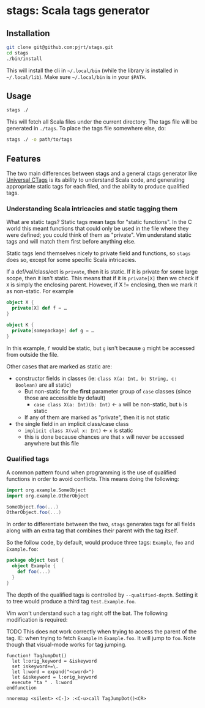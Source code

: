 # stags: Scala tags generator

## Installation

```bash
git clone git@github.com:pjrt/stags.git
cd stags
./bin/install
```

This will install the cli in `~/.local/bin` (while the library is installed
in `~/.local/lib`). Make sure `~/.local/bin` is in your `$PATH`.

## Usage

```bash
stags ./
```

This will fetch all Scala files under the current directory. The tags file
will be generated in `./tags`. To place the tags file somewhere else, do:

```bash
stags ./ -o path/to/tags
```

## Features

The two main differences between stags and a general ctags generator like
[Universal CTags](https://github.com/universal-ctags/ctags) is its ability to
understand Scala code, and generating appropriate static tags for each filed,
and the ability to produce qualified tags.

### Understanding Scala intricacies and static tagging them

What are static tags? Static tags mean tags for "static functions". In the C
world this meant functions that could only be used in the file where they
were defined; you could think of them as "private". Vim understand static tags
and will match them first before anything else.

Static tags lend themselves nicely to private field and functions, so `stags`
does so, except for some specific Scala intricacies.

If a def/val/class/ect is `private`, then it is static. If it is private for
some large scope, then it isn't static. This means that if it is `private[X]`
then we check if `X` is simply the enclosing parent. However, if X !=
enclosing, then we mark it as non-static. For example

```scala
object X {
  private[X] def f = …
}

object K {
  private[somepackage] def g = …
}
```

In this example, `f` would be static, but `g` isn't because `g` might be
accessed from outside the file.

Other cases that are marked as static are:

* constructor fields in classes (ie: `class X(a: Int, b: String, c: Boolean)` are all static)
  * But non-static for the **first** parameter group of `case` classes (since those are accessible by default)
    * `case class X(a: Int)(b: Int)` <- `a` will be non-static, but `b` is static
  * If any of them are marked as "private", then it is not static
* the single field in an implicit class/case class
  * `implicit class X(val x: Int)` <- `x` is static
  * this is done because chances are that `x` will never be accessed anywhere but this file

### Qualified tags

A common pattern found when programming is the use of qualified functions in
order to avoid conflicts. This means doing the following:

```scala
import org.example.SomeObject
import org.example.OtherObject

SomeObject.foo(...)
OtherObject.foo(...)
```

In order to differentiate between the two, `stags` generates tags for all
fields along with an extra tag that combines their parent with the tag itself.

So the follow code, by default, would produce three tags: `Example`, `foo` and
`Example.foo`:

```scala
package object test {
  object Example {
    def foo(...)
  }
}
```

The depth of the qualified tags is controlled by `--qualified-depth`. Setting it
to tree would produce a third tag `test.Example.foo`.

Vim won't understand such a tag right off the bat. The following
modification is required:

TODO This does not work correctly when trying to access the parent of the
tag. IE: when trying to fetch `Example` in `Example.foo`. It will jump to `foo`.
Note though that visual-mode works for tag jumping.
```viml
function! TagJumpDot()
  let l:orig_keyword = &iskeyword
  set iskeyword+=\.
  let l:word = expand("<cword>")
  let &iskeyword = l:orig_keyword
  execute "ta " . l:word
endfunction

nnoremap <silent> <C-]> :<C-u>call TagJumpDot()<CR>
```
